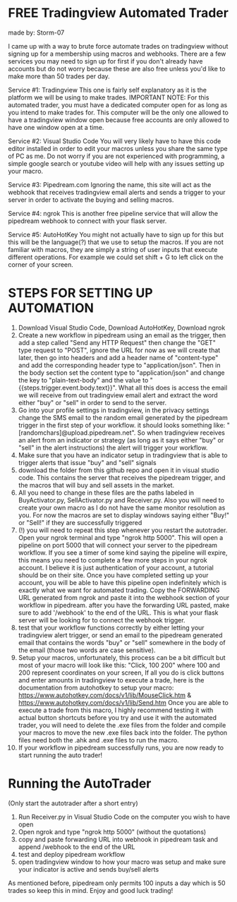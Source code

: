 # FREE Tradingview Automated Trader 
made by: Storm-07 <br />

  I came up with a way to brute force automate trades on tradingview without signing up for a membership using macros and webhooks.
There are a few services you may need to sign up for first if you don't already have accounts but do not worry because these are also free unless you'd like to make more than 50 trades per day. 

Service #1: Tradingview
  This one is fairly self explanatory as it is the platform we will be using to make trades. IMPORTANT NOTE: For this automated trader, you must have a dedicated computer open for as long as you intend to make trades for. This computer will be the only one allowed to have a tradingview window open because free accounts are only allowed to have one window open at a time.

Service #2: Visual Studio Code
  You will very likely have to have this code editor installed in order to edit your macros unless you share the same type of PC as me. Do not worry if you are not experienced with programming, a simple google search or youtube video will help with any issues setting up your macro.

Service #3: Pipedream.com
  Ignoring the name, this site will act as the webhook that receives tradingview email alerts and sends a trigger to your server in order to activate the buying and selling macros.

Service #4: ngrok
  This is another free pipeline service that will allow the pipedream webhook to connect with your flask server.

Service #5: AutoHotKey
  You might not actually have to sign up for this but this will be the language(?) that we use to setup the macros. If you are not familiar with macros, they are simply a string of user inputs that execute different operations. For example we could set shift + G to left click on the corner of your screen.

# STEPS FOR SETTING UP AUTOMATION
1. Download Visual Studio Code, Download AutoHotKey, Download ngrok
2. Create a new workflow in pipedream using an email as the trigger, then add a step called "Send any HTTP Request" then change the "GET" type request to "POST", ignore the URL for now as we will create that later, then go into headers and add a header name of "content-type" and add the corresponding header type to "application/json". Then in the body section set the content type to "application/json" and change the key to "plain-text-body" and the value to "{{steps.trigger.event.body.text}}". What all this does is access the email we will receive from out tradingview email alert and extract the word either "buy" or "sell" in order to send to the server.
3. Go into your profile settings in tradingview, in the privacy settings change the SMS email to the random email generated by the pipedream trigger in the first step of your workflow. it should looks something like: "[randomchars]@upload.pipedream.net". So when tradingview receives an alert from an indicator or strategy (as long as it says either "buy" or "sell" in the alert instructions) the alert will trigger your workflow.
4. Make sure that you have an indicator setup in tradingview that is able to trigger alerts that issue "buy" and "sell" signals
5. download the folder from this github repo and open it in visual studio code. This contains the server that receives the pipedream trigger, and the macros that will buy and sell assets in the market.
6. All you need to change in these files are the paths labeled in BuyActivator.py, SellActivator.py and Receiver.py. Also you will need to create your own macro as I do not have the same monitor resolution as you. For now the macros are set to display windows saying either "Buy!" or "Sell!" if they are successfully triggered
7. (!) you will need to repeat this step whenever you restart the autotrader. Open your ngrok terminal and type "ngrok http 5000". This will open a pipeline on port 5000 that will connect your server to the pipedream workflow. If you see a timer of some kind saying the pipeline will expire, this means you need to complete a few more steps in your ngrok account. I believe it is just authentication of your account, a tutorial should be on their site. Once you have completed setting up your account, you will be able to have this pipeline open indefinitely which is exactly what we want for automated trading. Copy the FORWARDING URL generated from ngrok and paste it into the webhook section of your workflow in pipedream. after you have the forwarding URL pasted, make sure to add '/webhook' to the end of the URL. This is what your flask server will be looking for to connect the webhook trigger.
8. test that your workflow functions correctly by either letting your tradingview alert trigger, or send an email to the pipedream generated email that contains the words "buy" or "sell" somewhere in the body of the email (those two words are case sensitive).
9. Setup your macros, unfortunately, this process can be a bit difficult but most of your macro will look like this: "Click, 100 200" where 100 and 200 represent coordinates on your screen, If all you do is click buttons and enter amounts in tradingview to execute a trade, here is the documentation from autohotkey to setup your macro: https://www.autohotkey.com/docs/v1/lib/MouseClick.htm & https://www.autohotkey.com/docs/v1/lib/Send.htm Once you are able to execute a trade from this macro, I highly recommend testing it with actual button shortcuts before you try and use it with the automated trader, you will need to delete the .exe files from the folder and compile your macros to move the new .exe files back into the folder. The python files need both the .ahk and .exe files to run the macro.
10. If your workflow in pipedream successfully runs, you are now ready to start running the auto trader!

# Running the AutoTrader
(Only start the autotrader after a short entry)
1. Run Receiver.py in Visual Studio Code on the computer you wish to have open
2. Open ngrok and type "ngrok http 5000" (without the quotations)
3. copy and paste forwarding URL into webhook in pipedream task and append /webhook to the end of the URL
4. test and deploy pipedream workflow
5. open tradingview window to how your macro was setup and make sure your indicator is active and sends buy/sell alerts

As mentioned before, pipedream only permits 100 inputs a day which is 50 trades so keep this in mind.
Enjoy and good luck trading!
